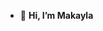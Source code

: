 - 👋 **Hi, I’m Makayla**


<!---
makayladelacruz/makayladelacruz is a ✨ special ✨ repository because its `README.md` (this file) appears on your GitHub profile.
You can click the Preview link to take a look at your changes.
--->
